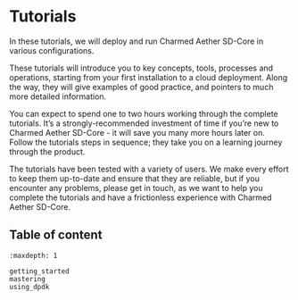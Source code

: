 # Tutorials

In these tutorials, we will deploy and run Charmed Aether SD-Core in various configurations.

These tutorials will introduce you to key concepts, tools, processes and
operations, starting from your first installation to a cloud deployment.
Along the way, they will give examples of good practice, and pointers to much
more detailed information.

You can expect to spend one to two hours working through the complete
tutorials. It’s a strongly-recommended investment of time if you’re new to
Charmed Aether SD-Core - it will save you many more hours later on. Follow the
tutorials steps in sequence; they take you on a learning journey through the
product.

The tutorials have been tested with a variety of users. We make every effort to
keep them up-to-date and ensure that they are reliable, but if you encounter any
problems, please get in touch, as we want to help you complete the tutorials and
have a frictionless experience with Charmed Aether SD-Core.

## Table of content

```{toctree}
:maxdepth: 1

getting_started
mastering
using_dpdk
```
